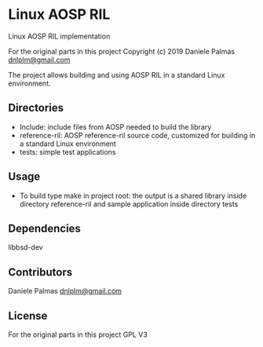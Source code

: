 # Linux AOSP RIL
Linux AOSP RIL implementation

For the original parts in this project Copyright (c) 2019 Daniele Palmas <dnlplm@gmail.com>

The project allows building and using AOSP RIL in a standard Linux environment.

## Directories
- Include: include files from AOSP needed to build the library
- reference-ril: AOSP reference-ril source code, customized for building in a standard Linux environment
- tests: simple test applications

## Usage
- To build type make in project root: the output is a shared library inside directory reference-ril and sample application inside directory tests

## Dependencies
libbsd-dev

## Contributors

Daniele Palmas <dnlplm@gmail.com>

## License

For the original parts in this project GPL V3
